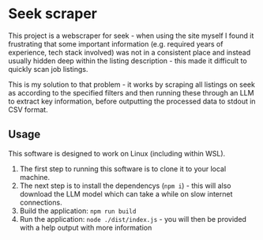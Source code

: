 # Seek scraper
This project is a webscraper for seek - when using the site myself I found it frustrating that some important information (e.g. required years of experience, tech stack involved) was not in a consistent place and instead usually hidden deep within the listing description - this made it difficult to quickly scan job listings.

This is my solution to that problem - it works by scraping all listings on seek as according to the specified filters and then running these through an LLM to extract key information, before outputting the processed data to stdout in CSV format.

## Usage
This software is designed to work on Linux (including within WSL).

1. The first step to running this software is to clone it to your local machine.
2. The next step is to install the dependencys (`npm i`) - this will also download the LLM model which can take a while on slow internet connections.
3. Build the application: `npm run build`
4. Run the application: `node ./dist/index.js` - you will then be provided with a help output with more information